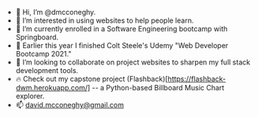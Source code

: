 - 👋 Hi, I’m @dmcconeghy.
- 👀 I’m interested in using websites to help people learn.
- 🌱 I’m currently enrolled in a Software Engineering bootcamp with Springboard. 
- 🌱 Earlier this year I finished Colt Steele's Udemy "Web Developer Bootcamp 2021."
- 💞️ I’m looking to collaborate on project websites to sharpen my full stack development tools.
- 🔥 Check out my capstone project (Flashback)[https://flashback-dwm.herokuapp.com/] -- a Python-based Billboard Music Chart explorer. 
- 📫 david.mcconeghy@gmail.com

<!---
dmcconeghy/dmcconeghy is a ✨ special ✨ repository because its `README.md` (this file) appears on your GitHub profile.
You can click the Preview link to take a look at your changes.
--->
